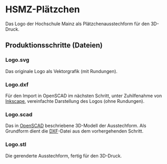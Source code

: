 HSMZ-Plätzchen
==============

Das Logo der Hochschule Mainz als Plätzchenausstechform für den 3D-Druck.

Produktionsschritte (Dateien)
-----------------------------

### Logo.svg

Das originale Logo als Vektorgrafik (mit Rundungen).

### Logo.dxf

Für den Import in OpenSCAD im nächsten Schritt, unter Zuhilfenahme von [Inkscape](https://de.wikipedia.org/wiki/Inkscape), vereinfachte Darstellung des Logos (ohne Rundungen).

### Logo.scad

Das in [OpenSCAD](https://de.wikipedia.org/wiki/OpenSCAD) beschriebene 3D-Modell der Ausstechform.
Als Grundform dient die [DXF](https://de.wikipedia.org/wiki/Drawing_Interchange_Format)-Datei aus dem vorhergehenden Schritt.

### Logo.stl

Die gerenderte Ausstechform, fertig für den 3D-Druck.
